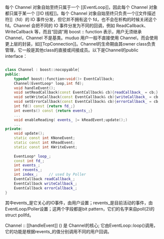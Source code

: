 

每个 Channel 对象自始至终只属于一个 [[EventLoop]]，因此每个 Channel 对象都只属于某一个 [[IO 线程]]。每个 Channel 对象自始至终只负责一个[[文件描述符]]（fd）的 IO 事件分发，但它并不拥有这个 fd，也不会在析构的时候关闭这个 fd。Channel 会把不同的 IO 事件分发为不同的回调，例如 ReadCallback、WriteCallback 等，而且“回调”用 boost :: function 表示，用户无须继承 Channel，Channel 不是基类。muduo 用户一般不直接使用 Channel，而会使用更上层的封装，如[[TcpConnection]]。Channel的生命期由其owner class负责管理，它一般是其他class的直接或间接成员。以下是Channel的public interface：

```c++

class Channel : boost::nocopyable{
public:
	typedef boost::function<void()> EventCallback;
	Channel(EventLoop* loop,int fd);
	void handleEvent();
	void setReadCallback(const EventCallback& cb){readCallback_ = cb;}
	void setWriteCallback(const EventCallback& cb){writeCallback_ = cb;}
	void setErrorCallback(const EventCallback& cb){errorCallback_ = cb;}
	int fd() const {return fd_;}
	int events() const {return events_;}
	...
	void enableReading( events_ |= kReadEvent;update();)
	...
private:
	void update();
	static const int KNoneEvent;
	static const int KReadEvent;
	static const int KWriteEvent;
	
	EventLoop* loop_;
	const int fd_;
	int events_;
	int revents_;
	int index_; 	// used by Poller
	EventCallback readCallback_;
	EventCallback writeCallback_;
	EventCallback errorCallback_;
}
```

其中events_是它关心的IO事件，由用户设置；revents_是目前活动的事件，由EventLoop/Poller设置；这两个字段都是bit pattern，它们的名字来自poll(2)的struct pollfd。

Channel :: [[handleEvent]] () 是 Channel的核心;
它由EventLoop::loop()调用，它的功能是根据revents_的值分别调用不同的用户回调。